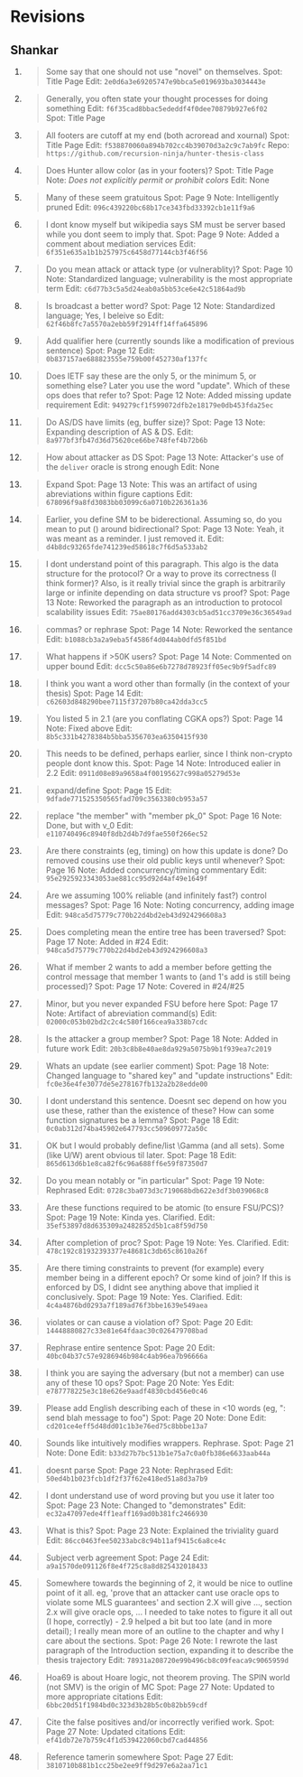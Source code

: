 Revisions
=========

##  Shankar

1.  > Some say that one should not use "novel" on themselves.
    Spot: Title Page
    Edit: `2e0d6a3e69205747e9bbca5e019693ba3034443e`
    

2.  > Generally, you often state your thought processes for doing something
    Edit: `f6f35cad8bbac5ededdf4f0dee70879b927e6f02`  
    Spot: Title Page
    

3.  > All footers are cutoff at my end (both acroread and xournal)
    Spot: Title Page
    Edit: `f538870060a894b702cc4b39070d3a2c9c7ab9fc`
    Repo: `https://github.com/recursion-ninja/hunter-thesis-class`
    

4.  > Does Hunter allow color (as in your footers)?
    Spot: Title Page
    Note: *Does not explicitly permit or prohibit colors*
    Edit: None
    

5.  > Many of these seem gratuitous
    Spot: Page 9
    Note: Intelligently pruned
    Edit: `096c439220bc68b17ce343fbd33392cb1e11f9a6`


6.  > I dont know myself but wikipedia says SM must be server based while you dont seem to imply that.
    Spot: Page 9
    Note: Added a comment about mediation services
    Edit: `6f351e635a1b1b257975c6458d77144cb3f46f56`


7.  > Do you mean attack or attack type (or vulnerablity)?
    Spot: Page 10
    Note: Standardized language; vulnerability is the most appropriate term
    Edit: `c6d77b3c5a5d24eab0a5bb53ce6e42c51864ad9b`

8.  > Is broadcast a better word?
    Spot: Page 12
    Note: Standardized language; Yes, I beleive so
    Edit: `62f46b8fc7a5570a2ebb59f2914ff14ffa645896`


9.  > Add qualifier here (currently sounds like a modification of previous sentence)
    Spot: Page 12
    Edit: `0b837157ae688823555e759b00f452730af137fc`


10. > Does IETF say these are the only 5, or the minimum 5, or something else? Later you use the word "update". Which of these ops does that refer to?
    Spot: Page 12
    Note: Added missing update requirement
    Edit: `949279cf1f599072dfb2e18179e0db453fda25ec`


11. > Do AS/DS have limits (eg, buffer size)?
    Spot: Page 13
    Note: Expanding description of AS & DS.
    Edit: `8a977bf3fb47d36d75620ce66be748fef4b72b6b`


12. > How about attacker as DS
    Spot: Page 13
    Note: Attacker's use of the `deliver` oracle is strong enough
    Edit: None
    

13. > Expand
    Spot: Page 13
    Note: This was an artifact of using abreviations within figure captions
    Edit: `678096f9a8fd3083bb03099c6a0710b226361a36`
    

14. > Earlier, you define SM to be biderectional. Assuming so, do you mean to put () around bidirectional?
    Spot: Page 13
    Note: Yeah, it was meant as a reminder. I just removed it.
    Edit: `d4b8dc93265fde741239ed58618c7f6d5a533ab2`
    

15. > I dont understand point of this paragraph. This algo is the data structure for the protocol? Or a way
to prove its correctness (I think former)? Also, is it really trivial since the graph is arbitrarily large or
infinite depending on data structure vs proof?
    Spot: Page 13
    Note: Reworked the paragraph as an introduction to protocol scalability issues
    Edit: `75ae80176add4303cb5ad51cc3709e36c36549ad`


16. > commas? or rephrase
    Spot: Page 14
    Note: Reworked the sentance
    Edit: `b1088cb3a2a9eba5f4586f4d044ab0dfd5f851bd`


17. > What happens if >50K users?
    Spot: Page 14
    Note: Commented on upper bound
    Edit: `dcc5c50a86e6b7278d78923ff05ec9b9f5adfc89`


18. > I think you want a word other than formally (in the context of your thesis)
    Spot: Page 14
    Edit: `c62603d848290bee7115f37207b80ca42dda3cc5`


19. > You listed 5 in 2.1 (are you conflating CGKA ops?)
    Spot: Page 14
    Note: Fixed above
    Edit: `8b5c331b4278384b5bba5356703ea6350415f930`


20. > This needs to be defined, perhaps earlier, since I think non-crypto people dont know this.
    Spot: Page 14
    Note: Introduced ealier in 2.2
    Edit: `0911d08e89a9658a4f00195627c998a05279d53e`


21. > expand/define
    Spot: Page 15
    Edit: `9dfade771525350565fad709c3563380cb953a57`


22. > replace "the member" with "member pk_0"
    Spot: Page 16
    Note: Done, but with v_0
    Edit: `e110740496c8940f8db2d4b7d9fae550f266ec52`


23. > Are there constraints (eg, timing) on how this update is done? Do removed cousins use their old public keys until whenever?
    Spot: Page 16
    Note: Added concurrency/timing commentary
    Edit: `95e2925923343053ae881cc95d92d4af49e1649f`


24. > Are we assuming 100% reliable (and infinitely fast?) control messages?
    Spot: Page 16
    Note: Noting concurrency, adding image
    Edit: `948ca5d75779c770b22d4bd2eb43d924296608a3`


25. > Does completing mean the entire tree has been traversed?
    Spot: Page 17
    Note: Added in #24
    Edit: `948ca5d75779c770b22d4bd2eb43d924296608a3`


26. > What if member 2 wants to add a member before getting the control message that member 1 wants to (and 1's add is still being processed)?
    Spot: Page 17
    Note: Covered in #24/#25


27. > Minor, but you never expanded FSU before here
    Spot: Page 17
    Note: Artifact of abreviation command(s)
    Edit: `02000c053b02bd2c2c4c580f166cea9a338b7cdc`


28. > Is the attacker a group member?
    Spot: Page 18
    Note: Added in future work
    Edit: `20b3c8b8e40ae8da929a5075b9b1f939ea7c2019`


29. > Whats an update (see earlier comment)
    Spot: Page 18
    Note: Changed language to "shared key" and "update instructions"
    Edit: `fc0e36e4fe3077de5e278167fb132a2b28edde00`


30. > I dont understand this sentence. Doesnt sec depend on how you use these, rather than the existence of these? How can some function signatures be a lemma?
    Spot: Page 18
    Edit: `0c0ab312d74ba45902e647793cc509609772a50c`


31. > OK but I would probably define/list \Gamma (and all sets). Some (like U/W) arent obvious til later.
    Spot: Page 18
    Edit: `865d613d6b1e8ca82f6c96a688ff6e59f87350d7`


32. > Do you mean notably or "in particular"
    Spot: Page 19
    Note: Rephrased
    Edit: `0728c3ba073d3c719068bdb622e3df3b039068c8`


33. > Are these functions required to be atomic (to ensure FSU/PCS)?
    Spot: Page 19
    Note: Kinda yes. Clarified.
    Edit: `35ef53897d8d635309a2482852d5b1ca8f59d750`


34. > After completion of proc?
    Spot: Page 19
    Note: Yes. Clarified.
    Edit: `478c192c81932393377e48681c3db65c8610a26f`


35. > Are there timing constraints to prevent (for example) every member being in a different epoch? Or some kind of join? If this is enforced by DS, I didnt see anything above that implied it conclusively.
    Spot: Page 19
    Note: Yes. Clarified.
    Edit: `4c4a4876bd0293a7f189ad76f3bbe1639e549aea`


36. > violates or can cause a violation of?
    Spot: Page 20
    Edit: `14448880827c33e81e64fdaac30c026479708bad`


37. > Rephrase entire sentence
    Spot: Page 20
    Edit: `40bc04b37c57e9286946b984c4ab96ea7b96666a`


38. > I think you are saying the adversary (but not a member) can use any of these 10 ops?
    Spot: Page 20
    Note: Yes
    Edit: `e787778225e3c18e626e9aadf4830cbd456e0c46`


39. > Please add English describing each of these in <10 words (eg, ": send blah message to foo")
    Spot: Page 20
    Note: Done
    Edit: `cd201ce4eff5d48dd01c1b3e76ed75c8bbbe13a7`


40. > Sounds like intuitively modifies wrappers. Rephrase.
    Spot: Page 21
    Note: Done
    Edit: `b33d27b7bc513b1e75a7c0a0fb386e6633aab44a`


41. > doesnt parse
    Spot: Page 23
    Note: Rephrased
    Edit: `50ed4b1b023fcb1df2f37f62e418ed51a8d3a7b9`


42. > I dont understand use of word proving but you use it later too
    Spot: Page 23
    Note: Changed to "demonstrates"
    Edit: `ec32a47097ede4ff1eaff169ad0b381fc2466930`


43. > What is this?
    Spot: Page 23
    Note: Explained the triviality guard
    Edit: `86cc0463fee50233abc8c94b11af9415c6a8ce4c`


44. > Subject verb agreement
    Spot: Page 24
    Edit: `a9a1570de091126f8e4f725c8a8d825432018433`


45. > Somewhere towards the beginning of 2, it would be nice to outline point of it all. eg, 'prove that an attacker cant use oracle ops to violate some MLS guarantees' and section 2.X will give ..., section 2.x will give oracle ops, ... I needed to take notes to figure it all out (I hope, correctly) - 2.9 helped a bit but too late (and in more detail); I really mean more of an outline to the chapter and why I care about the sections.
    Spot: Page 26
    Note: I rewrote the last paragraph of the Introduction section, expanding it to describe the thesis trajectory
    Edit: `78931a208720e99b496cb8c09feaca9c9065959d`


46. > Hoa69 is about Hoare logic, not theorem proving. The SPIN world (not SMV) is the origin of MC
    Spot: Page 27
    Note: Updated to more appropriate citations
    Edit: `6bbc20d51f1984bd0c323d3b28b5c0b82bb59cdf`


47. > Cite the false positives and/or incorrectly verified work.
    Spot: Page 27
    Note: Updated citations
    Edit: `ef41db72e7b759c4f1d539422060cbd7cad44856`


48. > Reference tamerin somewhere
    Spot: Page 27
    Edit: `3810710b881b1cc25be2ee9ff9d297e6a2aa71c1`


